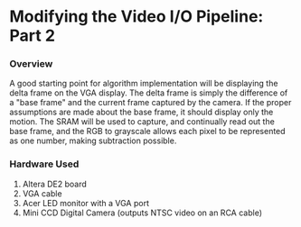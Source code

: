 # Modifying the Video I/O Pipeline: Part 2
### Overview
A good starting point for algorithm implementation will be displaying the delta frame on the VGA display. The delta frame is simply the difference of a "base frame" and the current frame captured by the camera. If the proper assumptions are made about the base frame, it should display only the motion. The SRAM will be used to capture, and continually read out the base frame, and the RGB to grayscale allows each pixel to be represented as one number, making subtraction possible.

### Hardware Used

1.  Altera DE2 board
2.  VGA cable
3.  Acer LED monitor with a VGA port
4.  Mini CCD Digital Camera (outputs NTSC video on an RCA cable)
